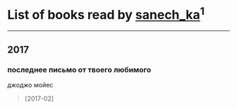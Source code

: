 # List of books read by [sanech_ka](http://vk.com/id6673635)<sup>1</sup>
---

## 2017

### последнее письмо от твоего любимого
джоджо мойес
> [2017-02] 



